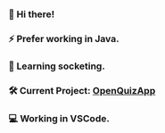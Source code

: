 ### 👋 Hi there!
### ⚡ Prefer working in Java.
### 🌱 Learning socketing.
### 🛠️ Current Project: [OpenQuizApp](https://github.com/Sv3ks/OpenQuizApp/)
### 💻 Working in VSCode.
